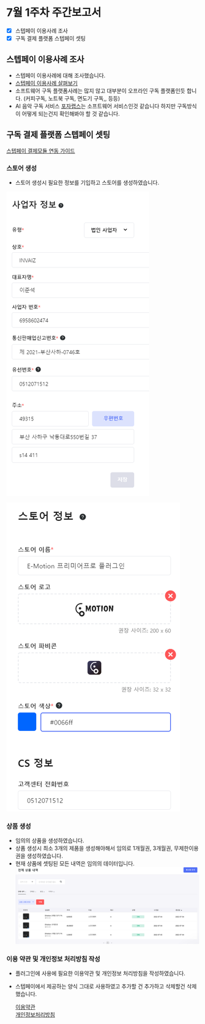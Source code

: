 # 7월 1주차 주간보고서

- [x] 스텝페이 이용사례 조사
- [x] 구독 결제 플랫폼 스텝페이 셋팅

## 스텝페이 이용사례 조사

- 스텝페이 이용사례에 대해 조사했습니다.
- [스텝페이 이용사례 살펴보기](https://steppay.notion.site/b47bee538ba1470baaf7ad7d5014071a)
- 소프트웨어 구독 플랫폼사례는 많지 않고 대부분이 오프라인 구독 플랫폼인듯 합니다. (커피구독, 노트북 구독, 면도기 구독,, 등등)
- AI 음악 구독 서비스 [포자랩스](https://pozalabs.com/)는 소프트웨어 서비스인것 같습니다 하지만 구독방식이 어떻게 되는건지 확인해봐야 할 것 같습니다.

## 구독 결제 플랫폼 스텝페이 셋팅

[스텝페이 결제모듈 연동 가이드](https://steppay.notion.site/PG-6bb1b3886b28473ea4e699027a8e4592#eaa714fb1ab242f2bcb266068ce32ade)

### 스토어 생성

- 스토어 생성시 필요한 정보를 기입하고 스토어를 생성하였습니다.

![스토어](./asset/%EC%8A%A4%ED%86%A0%EC%96%B4%20%EC%83%9D%EC%84%B1.png)

![스토어정보](./asset/%EC%8A%A4%ED%86%A0%EC%96%B4%20%EC%A0%95%EB%B3%B4.png)

### 상품 생성

- 임의의 상품을 생성하였습니다.
- 상품 생성시 최소 3개의 제품을 생성해야해서 임의로 1개월권, 3개월권, 무제한이용권을 생성하였습니다.
- 현재 상품에 셋팅된 모든 내역은 임의의 데이터입니다.  
  ![상품](./asset/상품내역.png)

### 이용 약관 및 개인정보 처리방침 작성

- 플러그인에 사용에 필요한 이용약관 및 개인정보 처리방침을 작성하였습니다.
- 스텝페이에서 제공하는 양식 그대로 사용하였고 추가할 건 추가하고 삭제할건 삭제했습니다.

  [이용약관](https://0909404eb74b.mystore.steppay.kr/terms-conditions)  
  [개인정보처리방침](https://0909404eb74b.mystore.steppay.kr/privacy-conditions)
